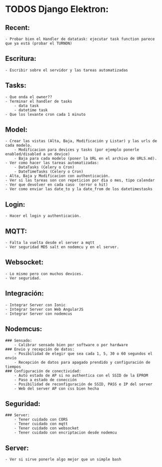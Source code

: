 # TODOS Django Elektron:

## Recent:
	- Probar bien el Handler de datatask: ejecutar task function parece que ya está (probar el TURNON)

## Escritura:
	- Escribir sobre el servidor y las tareas automatizadas

## Tasks:
	- Que onda el owner??
	- Terminar el handler de tasks
		- data task
		- datetime task
	- Que los levante cron cada 1 minuto

## Model:
	- Crear las vistas (Alta, Baja, Modificación y Listar) y las urls de cada modelo.
		- Modificacion para devices y tasks (por ejemplo ponerle enabled/disabled a un device)
		- Baja para cada modelo (poner la URL en el archivo de URLS.md).
	- Ver como hacer las tareas automatizadas:
		- DataTasks (Celery o Cron)
		- DateTimeTasks (Celery o Cron)
	- Alta, Baja y Modificacion con authenticación.
	- Ver si las tareas son con repeticion por dia o mes, tipo calendar
	- Ver que devolver en cada caso  (error o hit)
	- Ver como enviar las date_to y la date_from de los datetimestasks

## Login:
	- Hacer el login y authenticación.

## MQTT:
	- Falta la vuelta desde el server a mqtt
	- Ver seguridad MD5 salt en nodemcu y en el server.

## Websocket:
	- Lo mismo pero con muchos devices.
	- Ver seguridad.

## Integración:
	- Integrar Server con Ionic
	- Integrar Server con Web AngularJS
	- Integrar Server con nodemcus

## Nodemcus:
	### Sensado:
		- Calibrar sensado bien por software o por hardware
	### Envio y recepción de datos:
		- Posibilidad de elegir que sea cada 1, 5, 30 o 60 segundos el envío
		- Recepción de datos para apagado prendido y configuración de tiempos
	### Configuración de conectividad:
		- Auto estado de AP si no authentica con el SSID de la EPROM
		- Paso a estado de conección
		- Posibilidad de reconfiguración de SSID, PASS e IP del server
		- Web del server AP con css bien hecha

## Seguridad:
	### Server:
		- Tener cuidado con CORS
		- Tener cuidado con mqtt
		- Tener cuidado con websocket
		- Tener cuidado con encriptacion desde nodemcu

## Server:
	- Ver si sirve ponerle algo mejor que un simple bash
